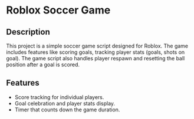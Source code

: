 # Roblox Soccer Game

## Description
This project is a simple soccer game script designed for Roblox. The game includes features like scoring goals, tracking player stats (goals, shots on goal). The game script also handles player respawn and resetting the ball position after a goal is scored.

## Features
- Score tracking for individual players.
- Goal celebration and player stats display.
- Timer that counts down the game duration.


